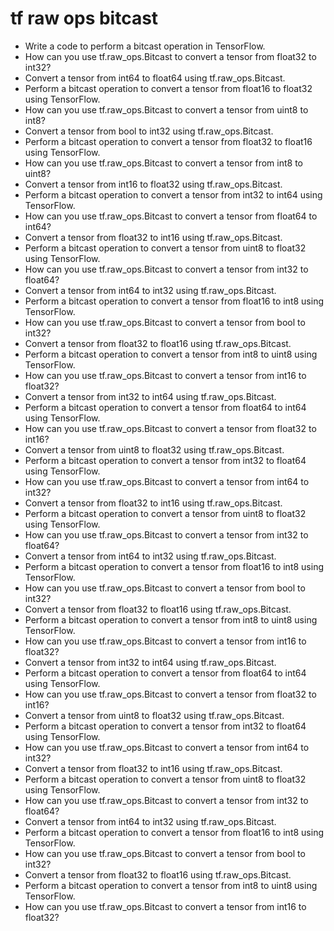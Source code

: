 # tf raw ops bitcast

- Write a code to perform a bitcast operation in TensorFlow.
- How can you use tf.raw_ops.Bitcast to convert a tensor from float32 to int32?
- Convert a tensor from int64 to float64 using tf.raw_ops.Bitcast.
- Perform a bitcast operation to convert a tensor from float16 to float32 using TensorFlow.
- How can you use tf.raw_ops.Bitcast to convert a tensor from uint8 to int8?
- Convert a tensor from bool to int32 using tf.raw_ops.Bitcast.
- Perform a bitcast operation to convert a tensor from float32 to float16 using TensorFlow.
- How can you use tf.raw_ops.Bitcast to convert a tensor from int8 to uint8?
- Convert a tensor from int16 to float32 using tf.raw_ops.Bitcast.
- Perform a bitcast operation to convert a tensor from int32 to int64 using TensorFlow.
- How can you use tf.raw_ops.Bitcast to convert a tensor from float64 to int64?
- Convert a tensor from float32 to int16 using tf.raw_ops.Bitcast.
- Perform a bitcast operation to convert a tensor from uint8 to float32 using TensorFlow.
- How can you use tf.raw_ops.Bitcast to convert a tensor from int32 to float64?
- Convert a tensor from int64 to int32 using tf.raw_ops.Bitcast.
- Perform a bitcast operation to convert a tensor from float16 to int8 using TensorFlow.
- How can you use tf.raw_ops.Bitcast to convert a tensor from bool to int32?
- Convert a tensor from float32 to float16 using tf.raw_ops.Bitcast.
- Perform a bitcast operation to convert a tensor from int8 to uint8 using TensorFlow.
- How can you use tf.raw_ops.Bitcast to convert a tensor from int16 to float32?
- Convert a tensor from int32 to int64 using tf.raw_ops.Bitcast.
- Perform a bitcast operation to convert a tensor from float64 to int64 using TensorFlow.
- How can you use tf.raw_ops.Bitcast to convert a tensor from float32 to int16?
- Convert a tensor from uint8 to float32 using tf.raw_ops.Bitcast.
- Perform a bitcast operation to convert a tensor from int32 to float64 using TensorFlow.
- How can you use tf.raw_ops.Bitcast to convert a tensor from int64 to int32?
- Convert a tensor from float32 to int16 using tf.raw_ops.Bitcast.
- Perform a bitcast operation to convert a tensor from uint8 to float32 using TensorFlow.
- How can you use tf.raw_ops.Bitcast to convert a tensor from int32 to float64?
- Convert a tensor from int64 to int32 using tf.raw_ops.Bitcast.
- Perform a bitcast operation to convert a tensor from float16 to int8 using TensorFlow.
- How can you use tf.raw_ops.Bitcast to convert a tensor from bool to int32?
- Convert a tensor from float32 to float16 using tf.raw_ops.Bitcast.
- Perform a bitcast operation to convert a tensor from int8 to uint8 using TensorFlow.
- How can you use tf.raw_ops.Bitcast to convert a tensor from int16 to float32?
- Convert a tensor from int32 to int64 using tf.raw_ops.Bitcast.
- Perform a bitcast operation to convert a tensor from float64 to int64 using TensorFlow.
- How can you use tf.raw_ops.Bitcast to convert a tensor from float32 to int16?
- Convert a tensor from uint8 to float32 using tf.raw_ops.Bitcast.
- Perform a bitcast operation to convert a tensor from int32 to float64 using TensorFlow.
- How can you use tf.raw_ops.Bitcast to convert a tensor from int64 to int32?
- Convert a tensor from float32 to int16 using tf.raw_ops.Bitcast.
- Perform a bitcast operation to convert a tensor from uint8 to float32 using TensorFlow.
- How can you use tf.raw_ops.Bitcast to convert a tensor from int32 to float64?
- Convert a tensor from int64 to int32 using tf.raw_ops.Bitcast.
- Perform a bitcast operation to convert a tensor from float16 to int8 using TensorFlow.
- How can you use tf.raw_ops.Bitcast to convert a tensor from bool to int32?
- Convert a tensor from float32 to float16 using tf.raw_ops.Bitcast.
- Perform a bitcast operation to convert a tensor from int8 to uint8 using TensorFlow.
- How can you use tf.raw_ops.Bitcast to convert a tensor from int16 to float32?